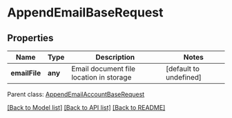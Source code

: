
# AppendEmailBaseRequest

## Properties
Name | Type | Description | Notes
------------ | ------------- | ------------- | -------------
**emailFile** | **any** | Email document file location in storage              | [default to undefined]

 Parent class: [AppendEmailAccountBaseRequest](AppendEmailAccountBaseRequest.md)

[[Back to Model list]](README.md#documentation-for-models) [[Back to API list]](README.md#documentation-for-api-endpoints) [[Back to README]](README.md)
